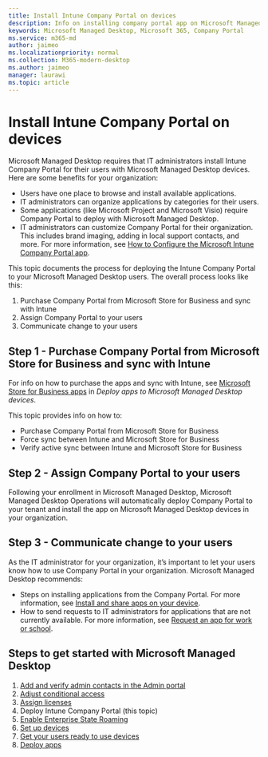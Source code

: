 ```yaml
---
title: Install Intune Company Portal on devices 
description: Info on installing company portal app on Microsoft Managed Desktop devices 
keywords: Microsoft Managed Desktop, Microsoft 365, Company Portal
ms.service: m365-md
author: jaimeo
ms.localizationpriority: normal
ms.collection: M365-modern-desktop
ms.author: jaimeo
manager: laurawi
ms.topic: article
---
```


# Install Intune Company Portal on devices

Microsoft Managed Desktop requires that IT administrators install Intune Company Portal for their users with Microsoft Managed Desktop devices. Here are some benefits for your organization:
- Users have one place to browse and install available applications. 
- IT administrators can organize applications by categories for their users.  
- Some applications (like Microsoft Project and Microsoft Visio) require Company Portal to deploy with Microsoft Managed Desktop.
- IT administrators can customize Company Portal for their organization. This includes brand imaging, adding in local support contacts, and more. For more information, see [How to Configure the Microsoft Intune Company Portal app](/intune/company-portal-app).   

This topic documents the process for deploying the Intune Company Portal to your Microsoft Managed Desktop users. The overall process looks like this:
1. Purchase Company Portal from Microsoft Store for Business and sync with Intune
2. Assign Company Portal to your users
3. Communicate change to your users

## Step 1 - Purchase Company Portal from Microsoft Store for Business and sync with Intune
For info on how to purchase the apps and sync with Intune, see [Microsoft Store for Business apps](deploy-apps.md#msfb-apps) in *Deploy apps to Microsoft Managed Desktop devices*.

This topic provides info on how to: 
- Purchase Company Portal from Microsoft Store for Business 
- Force sync between Intune and Microsoft Store for Business
- Verify active sync between Intune and Microsoft Store for Business 

## Step 2 - Assign Company Portal to your users
Following your enrollment in Microsoft Managed Desktop, Microsoft Managed Desktop Operations will automatically deploy Company Portal to your tenant and install the app on Microsoft Managed Desktop devices in your organization.

## Step 3 - Communicate change to your users
As the IT administrator for your organization, it’s important to let your users know how to use Company Portal in your organization. Microsoft Managed Desktop recommends:
- Steps on installing applications from the Company Portal. For more information, see [Install and share apps on your device](/intune-user-help/install-apps-cpapp-windows).
- How to send requests to IT administrators for applications that are not currently available. For more information, see [Request an app for work or school](/intune-user-help/install-apps-cpapp-windows#request-an-app-for-work-or-school).  

## Steps to get started with Microsoft Managed Desktop

1. [Add and verify admin contacts in the Admin portal](add-admin-contacts.md)
2. [Adjust conditional access](conditional-access.md)
3. [Assign licenses](assign-licenses.md)
4. Deploy Intune Company Portal (this topic)
5. [Enable Enterprise State Roaming](enterprise-state-roaming.md)
6. [Set up devices](set-up-devices.md)
7. [Get your users ready to use devices](get-started-devices.md)
8. [Deploy apps](deploy-apps.md)